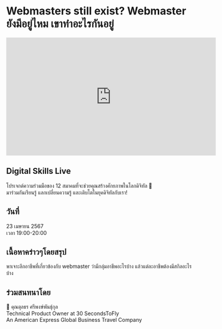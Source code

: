 # Webmasters still exist? Webmaster ยังมีอยู่ไหม เขาทำอะไรกันอยู่

<iframe width="560" height="315" src="https://www.youtube.com/embed/TOHBB8O0gwc?si=cFV1kQW-rSUKWLAx" title="YouTube video player" frameborder="0" allow="accelerometer; autoplay; clipboard-write; encrypted-media; gyroscope; picture-in-picture; web-share" referrerpolicy="strict-origin-when-cross-origin" allowfullscreen></iframe>

## Digital Skills Live

โปรเจกต์ความร่วมมือของ 12 สมาคมที่จะช่วยคุณสร้างศักยภาพในโลกดิจิทัล 🚀  
มาร่วมกันเรียนรู้ แลกเปลี่ยนความรู้ และเติบโตในยุคดิจิทัลกับเรา!


## วันที่
23 เมษายน 2567  
เวลา 19:00-20:00

## เนื้อหาคร่าวๆโดยสรุป
พาเจาะลึกอาชีพที่เกี่ยวข้องกับ webmaster ว่ามีกลุ่มอาชีพอะไรบ้าง แล้วแต่ละอาชีพต้องมีสกิลอะไรบ้าง

## ร่วมสนทนาโดย
🔹 คุณตุลธร ศรีพงษ์พันธุ์กุล  
Technical Product Owner at 30 SecondsToFly  
An American Express Global Business Travel Company